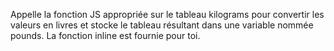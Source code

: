 Appelle la fonction JS appropriée sur le tableau kilograms pour convertir les valeurs en livres et stocke le tableau résultant dans une variable nommée pounds. La fonction inline est fournie pour toi.
